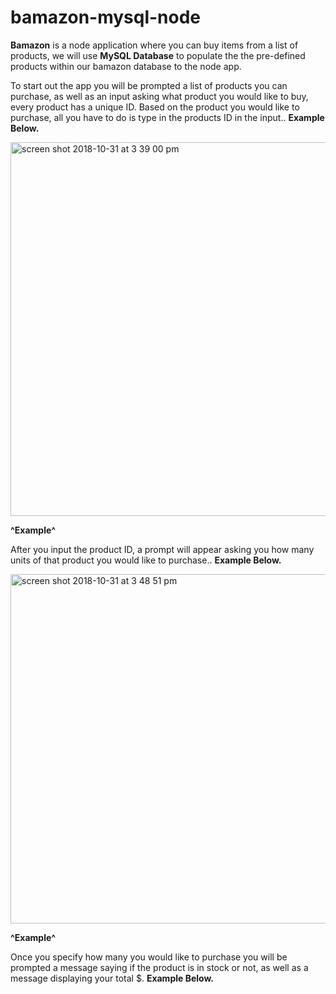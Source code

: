 # bamazon-mysql-node


**Bamazon** is a node application where you can buy items
from a list of products, we will use **MySQL Database** to populate 
the the pre-defined products within our bamazon database to the node app.


To start out the app you will be prompted a list
of products you can purchase, as well as an input asking 
what product you would like to buy, every product has a unique ID. 
Based on the product you would like to purchase, all you have to do
is type in the products ID in the input.. **Example Below.**

<img width="598" alt="screen shot 2018-10-31 at 3 39 00 pm" src="https://user-images.githubusercontent.com/40408849/47817232-29d1a880-dd23-11e8-8107-f021ddc31899.png">


**^Example^**


After you input the product ID, a prompt will
appear asking you how many units of that product
you would like to purchase.. **Example Below.**


<img width="559" alt="screen shot 2018-10-31 at 3 48 51 pm" src="https://user-images.githubusercontent.com/40408849/47817768-85e8fc80-dd24-11e8-9f69-074b2acf0ab9.png">



**^Example^**


Once you specify how many you would like to purchase you will be 
prompted a message saying if the product is in stock or not, 
 as well as a message displaying your total $. **Example Below.**
 
 
 
